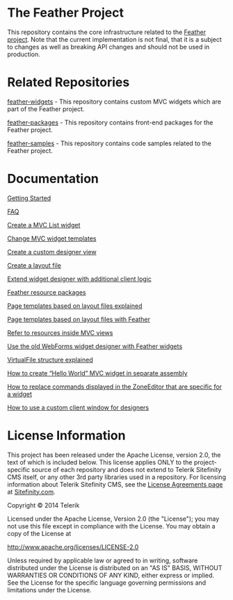 The Feather Project
=======

This repository contains the core infrastructure related to the [Feather project](http://projectfeather.sitefinity.com). Note that the current implementation is not final, that it is a subject to changes as well as breaking API changes and should not be used in production.

# Related Repositories

[feather-widgets](https://github.com/Sitefinity/feather-widgets) - This repository contains custom MVC widgets which are part of the Feather project.

[feather-packages](https://github.com/Sitefinity/feather-packages) - This repository contains front-end packages for the Feather project.

[feather-samples](https://github.com/Sitefinity/feather-samples) - This repository contains code samples related to the Feather project.

# Documentation

[Getting Started](https://github.com/Sitefinity/feather/wiki/Getting-Started)

[FAQ](https://github.com/Sitefinity/feather/wiki/FAQ)

[Create a MVC List widget](https://github.com/Sitefinity/feather/wiki/Create-a-MVC-List-widget)

[Change MVC widget templates](https://github.com/Sitefinity/feather/wiki/Change-MVC-widget-templates)

[Create a custom designer view](https://github.com/Sitefinity/feather/wiki/Create-a-custom-designer-view)

[Create a layout file](https://github.com/Sitefinity/feather/wiki/Create-a-layout-file)

[Extend widget designer with additional client logic](https://github.com/Sitefinity/feather/wiki/Extend-widget-designer-with-additional-client-logic)

[Feather resource packages](https://github.com/Sitefinity/feather/wiki/Feather-resource-packages)

[Page templates based on layout files explained](https://github.com/Sitefinity/feather/wiki/Page-templates-based-on-layout-files-explained)

[Page templates based on layout files with Feather](https://github.com/Sitefinity/feather/wiki/Page-templates-based-on-layout-files-with-Feather)

[Refer to resources inside MVC views](https://github.com/Sitefinity/feather/wiki/Refer-to-resources-inside-MVC-views)

[Use the old WebForms widget designer with Feather widgets](https://github.com/Sitefinity/feather/wiki/Use-the-old-WebForms-widget-designer-with-Feather-widgets)

[VirtualFile structure explained](https://github.com/Sitefinity/feather/wiki/VirtualFile-structure-explained)

[How to create “Hello World” MVC widget in separate assembly](https://github.com/Sitefinity/feather/wiki/How-to-create-%E2%80%9CHello-World%E2%80%9D-MVC-widget-in-separate-assembly)

[How to replace commands displayed in the ZoneEditor that are specific for a widget](https://github.com/Sitefinity/feather/wiki/How-to-replace-commands-displayed-in-the-ZoneEditor-that-are-specific-for-a-widget)

[How to use a custom client window for designers](https://github.com/Sitefinity/feather/wiki/How-to-use-a-custom-client-window-for-designers)

# License Information

This project has been released under the Apache License, version 2.0, the text of which is included below. This license applies ONLY to the project-specific source of each repository and does not extend to Telerik Sitefinity CMS itself, or any other 3rd party libraries used in a repository. For licensing information about Telerik Sitefinity CMS, see the [License Agreements page](http://www.sitefinity.com/purchase/license-agreement) at [Sitefinity.com](http://www.sitefinity.com/).

Copyright © 2014 Telerik

Licensed under the Apache License, Version 2.0 (the "License"); you may not use this file except in compliance with the License. You may obtain a copy of the License at

http://www.apache.org/licenses/LICENSE-2.0

Unless required by applicable law or agreed to in writing, software distributed under the License is distributed on an "AS IS" BASIS, WITHOUT WARRANTIES OR CONDITIONS OF ANY KIND, either express or implied. See the License for the specific language governing permissions and limitations under the License.
